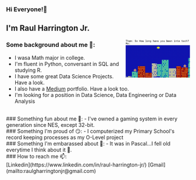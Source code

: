 ### Hi Everyone!👋

<!--
**RaulGHJr/RaulGHJr** is a ✨ _special_ ✨ repository because its `README.md` (this file) appears on your GitHub profile.
-->
## I'm Raul Harrington Jr.
<img width="35%" align="right" alt="GIF" src="https://github.com/RaulGHJr/RaulGHJr/blob/main/Howlong.gif" />

### Some background about me 💬:
- I wasa Math major in college.
- I'm fluent in Python, conversant in SQL and studying R.
- I have some great Data Science Projects. Have a look.
- I also have a  [Medium](https://raulgharringtonjr.medium.com/) portfolio. Have a look too.
- I'm looking for a position in Data Science, Data Engineering or Data Analysis
<br>
### Something fun about me 🎉:
- I've owned a gaming system in every generation since NES, except 32-bit.
<br>
### Something I'm proud of 😏:
- I computerized my Primary School's record keeping processes as my O-Level project
<br>
### Something I'm embarassed about 🤦:
- It was in Pascal...I fell old everytime I think about it 👴.
<br>
### How to reach me 📫:
<br>[Linkedin](https://www.linkedin.com/in/raul-harrington-jr/) [Gmail](mailto:raulgharringtonjr@gmail.com)
<br />


